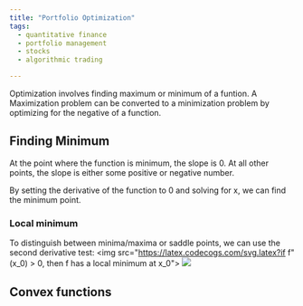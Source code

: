 ```yaml
---
title: "Portfolio Optimization"
tags:
  - quantitative finance
  - portfolio management
  - stocks
  - algorithmic trading

---
```



Optimization involves finding maximum or minimum of a funtion. A Maximization problem can be converted to a minimization problem by optimizing for the negative of a function.

## Finding Minimum 

At the point where the function is minimum, the slope is 0. At all other points, the slope is either some positive or negative number.

By setting the derivative of the function to 0 and solving for x, we can find the minimum point.


### Local minimum

To distinguish between minima/maxima or saddle points, we can use the second derivative test:
<img src="https://latex.codecogs.com/svg.latex?if f"(x_0) > 0, then f has a local minimum at x_0">
<img src="https://latex.codecogs.com/svg.latex?if (x_0) > 0, then \textit{f} has a local minimum at x_0">


## Convex functions
